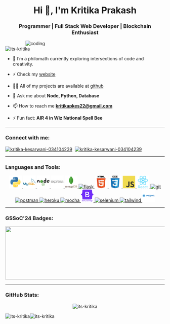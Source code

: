 <h1 align="center">Hi 👋, I'm Kritika Prakash</h1>
<h3 align="center">Programmer | Full Stack Web Developer | Blockchain Enthusiast</h3>

<img align = "right" alt = "coding" width = "440" src = "https://res.cloudinary.com/practicaldev/image/fetch/s--O0u1bNHs--/c_limit%2Cf_auto%2Cfl_progressive%2Cq_66%2Cw_880/https://miro.medium.com/max/1400/0*PXf5ge7QCN9Ga_CL.gif">

<p align="left"> <img src="https://komarev.com/ghpvc/?username=its-kritika&label=Profile%20views&color=0e75b6&style=flat" alt="its-kritika" /> </p>

- 🔭 I’m a philomath currently exploring intersections of code and creativity.
  
- ⚡ Check my [website](https://kritika-dev-portfolio.netlify.app/)

- 👨‍💻 All of my projects are available at [github](https://github.com/its-kritika)

- 💬 Ask me about **Node, Python, Database**

- 📫 How to reach me **kritikapkes22@gmail.com**

- ⚡ Fun fact: **AIR 4 in Wiz National Spell Bee**

<hr>
<h3 align="left">Connect with me:</h3>
<p align="left">
<a href="https://www.linkedin.com/in/kritika-prakash-034104239/" target="blank"><img align="center" src="https://raw.githubusercontent.com/rahuldkjain/github-profile-readme-generator/master/src/images/icons/Social/linked-in-alt.svg" alt="kritika-kesarwani-034104239" height="32" width="41" /></a>&nbsp;
<a href="https://leetcode.com/u/kritika2002/" target="blank"><img align="center" src="https://github.com/user-attachments/assets/2e24da72-a13e-4d4e-9112-34109b8fc7b8" alt="kritika-kesarwani-034104239" height="30" width="38" /></a>
</p>
<hr>

<h3 align="left">Languages and Tools:</h3>
<div align='center'>
<a href="https://www.python.org" target="_blank" rel="noreferrer"> <img src="https://raw.githubusercontent.com/devicons/devicon/master/icons/python/python-original.svg" alt="python" width="40" height="40"/> </a>  <a href="https://www.mysql.com/" target="_blank" rel="noreferrer"> <img src="https://raw.githubusercontent.com/devicons/devicon/master/icons/mysql/mysql-original-wordmark.svg" alt="mysql" width="40" height="40"/> </a> </a><a href="https://nodejs.org" target="_blank" rel="noreferrer"> <img src="https://raw.githubusercontent.com/devicons/devicon/master/icons/nodejs/nodejs-original-wordmark.svg" alt="nodejs" width="40" height="40"/> </a><a href="https://expressjs.com" target="_blank" rel="noreferrer"> <img src="https://raw.githubusercontent.com/devicons/devicon/master/icons/express/express-original-wordmark.svg" alt="express" width="40" height="40"/> </a> <a href="https://www.mongodb.com/" target="_blank" rel="noreferrer"> <img src="https://raw.githubusercontent.com/devicons/devicon/master/icons/mongodb/mongodb-original-wordmark.svg" alt="mongodb" width="40" height="40"/> </a><a href="https://flask.palletsprojects.com/" target="_blank" rel="noreferrer"> <img src="https://www.vectorlogo.zone/logos/pocoo_flask/pocoo_flask-icon.svg" alt="flask" width="40" height="40"/> </a> <a href="https://www.w3.org/html/" target="_blank" rel="noreferrer"> <img src="https://raw.githubusercontent.com/devicons/devicon/master/icons/html5/html5-original-wordmark.svg" alt="html5" width="40" height="40"/> </a> <a href="https://www.w3schools.com/css/" target="_blank" rel="noreferrer"> <img src="https://raw.githubusercontent.com/devicons/devicon/master/icons/css3/css3-original-wordmark.svg" alt="css3" width="40" height="40"/> </a>  <a href="https://developer.mozilla.org/en-US/docs/Web/JavaScript" target="_blank" rel="noreferrer"> <img src="https://raw.githubusercontent.com/devicons/devicon/master/icons/javascript/javascript-original.svg" alt="javascript" width="40" height="40"/> </a><a href="https://reactjs.org/" target="_blank" rel="noreferrer"> <img src="https://raw.githubusercontent.com/devicons/devicon/master/icons/react/react-original-wordmark.svg" alt="react" width="40" height="40"/> </a><a href="https://git-scm.com/" target="_blank" rel="noreferrer"> <img src="https://www.vectorlogo.zone/logos/git-scm/git-scm-icon.svg" alt="git" width="40" height="40"/> </a> <a href="https://postman.com" target="_blank" rel="noreferrer"> <img src="https://www.vectorlogo.zone/logos/getpostman/getpostman-icon.svg" alt="postman" width="40" height="40"/> </a><a href="https://heroku.com" target="_blank" rel="noreferrer"> <img src="https://www.vectorlogo.zone/logos/heroku/heroku-icon.svg" alt="heroku" width="40" height="40"/> </a> <a href="https://mochajs.org" target="_blank" rel="noreferrer"> <img src="https://www.vectorlogo.zone/logos/mochajs/mochajs-icon.svg" alt="mocha" width="40" height="40"/> </a>  <a href="https://getbootstrap.com" target="_blank" rel="noreferrer"> <img src="https://raw.githubusercontent.com/devicons/devicon/master/icons/bootstrap/bootstrap-plain-wordmark.svg" alt="bootstrap" width="40" height="40"/> <a href="https://www.selenium.dev" target="_blank" rel="noreferrer"> <img src="https://raw.githubusercontent.com/detain/svg-logos/780f25886640cef088af994181646db2f6b1a3f8/svg/selenium-logo.svg" alt="selenium" width="40" height="40"/> </a> <a href="https://tailwindcss.com/" target="_blank" rel="noreferrer"> <img src="https://www.vectorlogo.zone/logos/tailwindcss/tailwindcss-icon.svg" alt="tailwind" width="40" height="40"/> </a> <a href="https://webpack.js.org" target="_blank" rel="noreferrer"> <img src="https://raw.githubusercontent.com/devicons/devicon/d00d0969292a6569d45b06d3f350f463a0107b0d/icons/webpack/webpack-original-wordmark.svg" alt="webpack" width="40" height="40"/> </a>
</div>

<hr>
<h3 align="left">GSSoC'24 Badges:</h3>
<div style='display:flex; align-items:center; gap: 10px;' align='center'>
  <img src="https://github.com/user-attachments/assets/f1350ce2-9e3a-4726-8043-9de31ba71768"  width="668px" height="168px"/>
</div>
<hr>
<h3 align="left">GitHub Stats:</h3>

<div align='center'>
<p><img align="center" src="https://github-readme-stats.vercel.app/api?username=its-kritika&show_icons=true&locale=en&theme=dark" alt="its-kritika" /></p>

<p><img align="left" src="https://github-readme-stats.vercel.app/api/top-langs?username=its-kritika&show_icons=true&locale=en&layout=compact&theme=dark" alt="its-kritika" /></p>

<p><img align="left" src="https://github-readme-streak-stats.herokuapp.com/?user=its-kritika&&theme=dark" alt="its-kritika" /></p>
</div>

